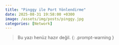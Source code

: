 ```yaml
---
title: "Pinggy ile Port Yönlendirme"
date: 2025-08-31 19:58:00 +0300
image: /assets/img/posts/pinggy.jpg
categories: [Network]
---
```


> Bu yazı henüz hazır değil.
{: .prompt-warning }